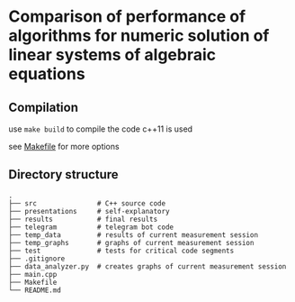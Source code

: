 # Comparison of performance of algorithms for numeric solution of linear systems of algebraic equations


## Compilation

use `make build` to compile the code
c++11 is used

see [Makefile](Makefile) for more options


## Directory structure

    .
    ├── src               # C++ source code
    ├── presentations     # self-explanatory
    ├── results           # final results
    ├── telegram          # telegram bot code
    ├── temp_data         # results of current measurement session
    ├── temp_graphs       # graphs of current measurement session
    ├── test              # tests for critical code segments
    ├── .gitignore
    ├── data_analyzer.py  # creates graphs of current measurement session
    ├── main.cpp
    ├── Makefile
    └── README.md
